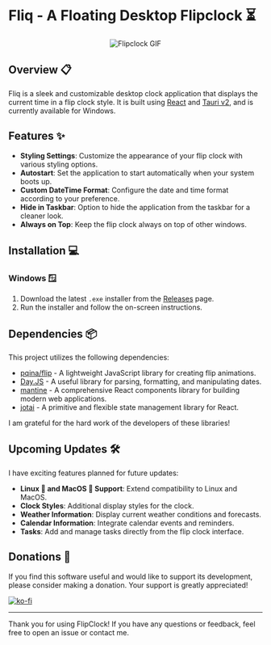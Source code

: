 # Fliq - A Floating Desktop Flipclock ⏳

<div align="center">
  <img src="https://github.com/Dav1d-Fn/desktop-flipclock/assets/28605357/ba2a5423-5064-40f9-94a0-5d2849336b0a" alt="Flipclock GIF">
</div>

## Overview 📋

Fliq is a sleek and customizable desktop clock application that displays the current
time in a flip clock style. It is built using [React](https://reactjs.org/) and [Tauri v2](https://v2.tauri.app/), and is
currently available for Windows.

## Features ✨

- **Styling Settings**: Customize the appearance of your flip clock with various styling options.
- **Autostart**: Set the application to start automatically when your system boots up.
- **Custom DateTime Format**: Configure the date and time format according to your preference.
- **Hide in Taskbar**: Option to hide the application from the taskbar for a cleaner look.
- **Always on Top**: Keep the flip clock always on top of other windows.

## Installation 💻

### Windows 🪟
1. Download the latest `.exe` installer from the [Releases](https://github.com/Dav1d-Fn/Fliq-Desktop-Flipclock/releases) page.
2. Run the installer and follow the on-screen instructions.

## Dependencies 📦

This project utilizes the following dependencies:

- [pqina/flip](https://github.com/pqina/flip) - A lightweight JavaScript library for creating flip animations.
- [Day.JS](https://github.com/iamkun/dayjs) - A useful library for parsing, formatting,
  and manipulating dates.
- [mantine](https://github.com/mantinedev/mantine) - A comprehensive React components
  library for building modern web applications.
- [jotai](https://github.com/pmndrs/jotai) - A primitive and flexible state management library for React.

I am grateful for the hard work of the developers of these libraries!

## Upcoming Updates 🛠️

I have exciting features planned for future updates:

- **Linux 🐧 and MacOS 🍏 Support**: Extend compatibility to Linux and MacOS.
- **Clock Styles**: Additional display styles for the clock.
- **Weather Information**: Display current weather conditions and forecasts.
- **Calendar Information**: Integrate calendar events and reminders.
- **Tasks**: Add and manage tasks directly from the flip clock interface.

## Donations 💖

If you find this software useful and would like to support its development, please consider making a donation. Your support is greatly appreciated!

[![ko-fi](https://www.ko-fi.com/img/githubbutton_sm.svg)](https://ko-fi.com/davidfn)

---

Thank you for using FlipClock! If you have any questions or feedback, feel free to open an issue or contact me.
